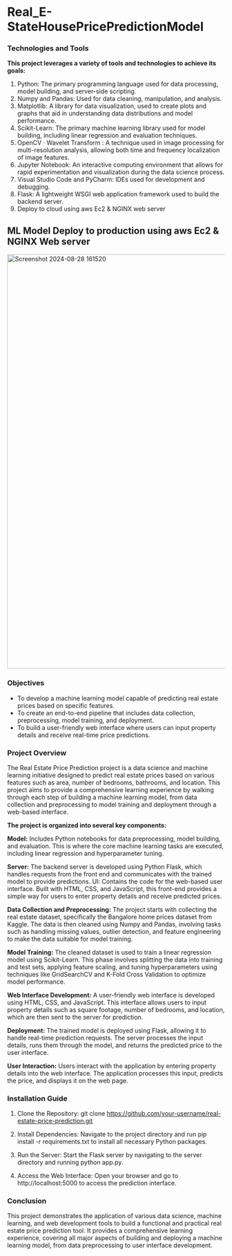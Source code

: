 # Real_E-StateHousePricePredictionModel

### Technologies and Tools
**This project leverages a variety of tools and technologies to achieve its goals:**

1. Python: The primary programming language used for data processing, model building, and server-side scripting.
2. Numpy and Pandas: Used for data cleaning, manipulation, and analysis.
3. Matplotlib: A library for data visualization, used to create plots and graphs that aid in understanding data distributions and model performance.
4. Scikit-Learn: The primary machine learning library used for model building, including linear regression and evaluation techniques.
5. OpenCV · Wavelet Transform : A technique used in image processing for multi-resolution analysis, allowing both time and frequency localization of image features.
6. Jupyter Notebook: An interactive computing environment that allows for rapid experimentation and visualization during the data science process.
7. Visual Studio Code and PyCharm: IDEs used for development and debugging.
8. Flask: A lightweight WSGI web application framework used to build the backend server.
9. Deploy to cloud using aws Ec2 & NGINX web server

## ML Model Deploy to production using aws Ec2 & NGINX Web server
<img width="959" alt="Screenshot 2024-08-28 161520" src="https://github.com/user-attachments/assets/708dd003-15dd-48b1-8c6d-01e82cca53ad">

### Objectives
* To develop a machine learning model capable of predicting real estate prices based on specific features.
* To create an end-to-end pipeline that includes data collection, preprocessing, model training, and deployment.
* To build a user-friendly web interface where users can input property details and receive real-time price predictions.

### Project Overview
The Real Estate Price Prediction project is a data science and machine learning initiative designed to predict real estate prices based on various features such as area, number of bedrooms, bathrooms, and location. This project aims to provide a comprehensive learning experience by walking through each step of building a machine learning model, from data collection and preprocessing to model training and deployment through a web-based interface.

**The project is organized into several key components:**

**Model:** Includes Python notebooks for data preprocessing, model building, and evaluation. This is where the core machine learning tasks are executed, including linear regression and hyperparameter tuning.

**Server:** The backend server is developed using Python Flask, which handles requests from the front end and communicates with the trained model to provide predictions.
UI: Contains the code for the web-based user interface. Built with HTML, CSS, and JavaScript, this front-end provides a simple way for users to enter property details and receive predicted prices.

**Data Collection and Preprocessing:** The project starts with collecting the real estate dataset, specifically the Bangalore home prices dataset from Kaggle. The data is then cleaned using Numpy and Pandas, involving tasks such as handling missing values, outlier detection, and feature engineering to make the data suitable for model training.

**Model Training:** The cleaned dataset is used to train a linear regression model using Scikit-Learn. This phase involves splitting the data into training and test sets, applying feature scaling, and tuning hyperparameters using techniques like GridSearchCV and K-Fold Cross Validation to optimize model performance.

**Web Interface Development:** A user-friendly web interface is developed using HTML, CSS, and JavaScript. This interface allows users to input property details such as square footage, number of bedrooms, and location, which are then sent to the server for prediction.

**Deployment:** The trained model is deployed using Flask, allowing it to handle real-time prediction requests. The server processes the input details, runs them through the model, and returns the predicted price to the user interface.

**User Interaction:** Users interact with the application by entering property details into the web interface. The application processes this input, predicts the price, and displays it on the web page.

### Installation Guide

1. Clone the Repository: git clone https://github.com/your-username/real-estate-price-prediction.git
   
2. Install Dependencies: Navigate to the project directory and run pip install -r requirements.txt to install all necessary Python packages.

3. Run the Server: Start the Flask server by navigating to the server directory and running python app.py.

4. Access the Web Interface: Open your browser and go to http://localhost:5000 to access the prediction interface.

### Conclusion
This project demonstrates the application of various data science, machine learning, and web development tools to build a functional and practical real estate price prediction tool. It provides a comprehensive learning experience, covering all major aspects of building and deploying a machine learning model, from data preprocessing to user interface development.
